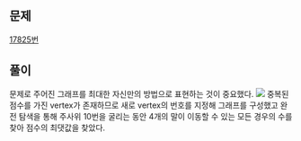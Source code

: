 ## 문제
[17825번](https://www.acmicpc.net/problem/17825)

## 풀이
문제로 주어진 그래프를 최대한 자신만의 방법으로 표현하는 것이 중요했다.
![](https://velog.velcdn.com/images/bon0057/post/8dfb6ba3-27a7-405b-939b-9b6045144123/image.jpeg)
중복된 점수를 가진 vertex가 존재하므로 새로 vertex의 번호를 지정해 그래프를 구성했고 완전 탐색을 통해 주사위 10번을 굴리는 동안 4개의 말이 이동할 수 있는 모든 경우의 수를 찾아 점수의 최댓값을 찾았다.

